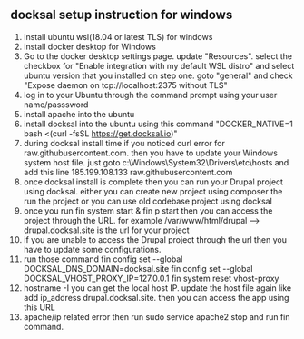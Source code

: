 ## docksal setup instruction for windows
1. install ubuntu wsl(18.04 or latest TLS) for windows
2. install docker desktop for Windows
3. Go to the docker desktop settings page. update "Resources". select the checkbox for "Enable integration with my default WSL distro" and select ubuntu version that you installed on step one. goto "general" and check "Expose daemon on tcp://localhost:2375 without TLS"
4. log in to your Ubuntu through the command prompt using your user name/passsword
5. install apache into the ubuntu
6. install docksal into the ubuntu using this command "DOCKER_NATIVE=1 bash <(curl -fsSL https://get.docksal.io)"
7. during docksal install time if you noticed curl error for raw.githubusercontent.com. then you have to update your Windows system host file. just goto c:\Windows\System32\Drivers\etc\hosts and add this line 185.199.108.133 raw.githubusercontent.com
8. once docksal install is complete then you can run your Drupal project using docksal. either you can create new project using composer the run the project or you can use old codebase project using docksal
9. once you run fin system start & fin p start then you can access the project through the URL. for example /var/www/html/drupal --> drupal.docksal.site is the url for your project
10. if you are unable to access the Drupal project through the url then you have to update some configurations.
11. run those command fin config set --global DOCKSAL_DNS_DOMAIN=docksal.site
fin config set --global DOCKSAL_VHOST_PROXY_IP=127.0.0.1
fin system reset vhost-proxy
12. hostname -I you can get the local host IP. update the host file again like add ip_address drupal.docksal.site. then you can access the app using this URL
13. apache/ip related error then run sudo service apache2 stop and run fin command.
   
